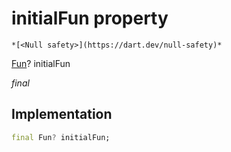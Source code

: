 


# initialFun property




    *[<Null safety>](https://dart.dev/null-safety)*


[Fun](../../smeup_models_fun/Fun-class.md)? initialFun
  
_final_






## Implementation

```dart
final Fun? initialFun;


```







